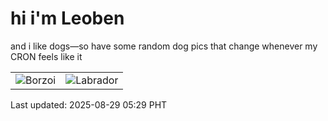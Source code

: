 # hi i'm Leoben

and i like dogs—so have some random dog pics that change whenever my CRON feels like it

|  |  |
|--------|----------|
| ![Borzoi](https://random-dog-vercel.vercel.app/api/random-borzoi?v=1756416574) | ![Labrador](https://random-dog-vercel.vercel.app/api/random-labrador?v=1756416574) |

Last updated: 2025-08-29 05:29 PHT
